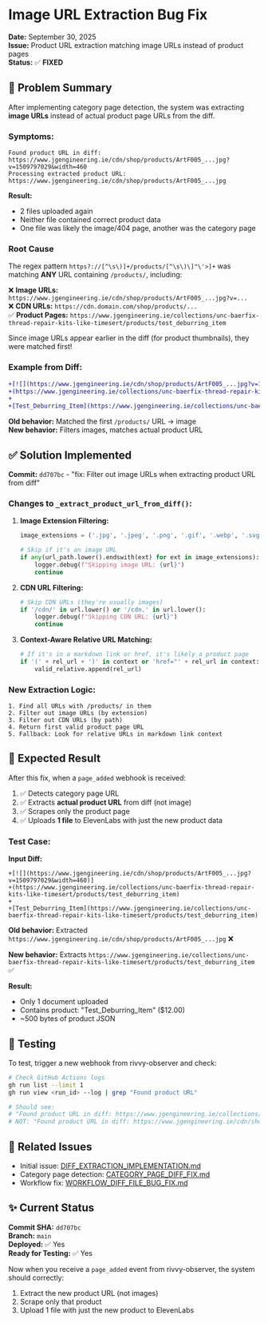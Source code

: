 # Image URL Extraction Bug Fix

**Date:** September 30, 2025  
**Issue:** Product URL extraction matching image URLs instead of product pages  
**Status:** ✅ **FIXED**

## 🔴 Problem Summary

After implementing category page detection, the system was extracting **image URLs** instead of actual product page URLs from the diff.

### Symptoms:
```
Found product URL in diff: https://www.jgengineering.ie/cdn/shop/products/ArtF005_...jpg?v=1509797029&width=460
Processing extracted product URL: https://www.jgengineering.ie/cdn/shop/products/ArtF005_...jpg
```

**Result:** 
- 2 files uploaded again
- Neither file contained correct product data
- One file was likely the image/404 page, another was the category page

### Root Cause

The regex pattern `https?://[^\s\)]+/products/[^\s\)\]"\'>]+` was matching **ANY** URL containing `/products/`, including:

❌ **Image URLs:** `https://www.jgengineering.ie/cdn/shop/products/ArtF005_...jpg?v=...`  
❌ **CDN URLs:** `https://cdn.domain.com/shop/products/...`  
✅ **Product Pages:** `https://www.jgengineering.ie/collections/unc-baerfix-thread-repair-kits-like-timesert/products/test_deburring_item`

Since image URLs appear earlier in the diff (for product thumbnails), they were matched first!

### Example from Diff:

```diff
+[![](https://www.jgengineering.ie/cdn/shop/products/ArtF005_...jpg?v=1509797029&width=460)]
+(https://www.jgengineering.ie/collections/unc-baerfix-thread-repair-kits-like-timesert/products/test_deburring_item)
+
+[Test_Deburring_Item](https://www.jgengineering.ie/collections/unc-baerfix-thread-repair-kits-like-timesert/products/test_deburring_item)
```

**Old behavior:** Matched the first `/products/` URL → image  
**New behavior:** Filters images, matches actual product URL

## ✅ Solution Implemented

**Commit:** `dd707bc` - "fix: Filter out image URLs when extracting product URL from diff"

### Changes to `_extract_product_url_from_diff()`:

1. **Image Extension Filtering:**
   ```python
   image_extensions = ('.jpg', '.jpeg', '.png', '.gif', '.webp', '.svg', '.ico')
   
   # Skip if it's an image URL
   if any(url_path.lower().endswith(ext) for ext in image_extensions):
       logger.debug(f"Skipping image URL: {url}")
       continue
   ```

2. **CDN URL Filtering:**
   ```python
   # Skip CDN URLs (they're usually images)
   if '/cdn/' in url.lower() or '/cdn.' in url.lower():
       logger.debug(f"Skipping CDN URL: {url}")
       continue
   ```

3. **Context-Aware Relative URL Matching:**
   ```python
   # If it's in a markdown link or href, it's likely a product page
   if '(' + rel_url + ')' in context or 'href="' + rel_url in context:
       valid_relative.append(rel_url)
   ```

### New Extraction Logic:

```
1. Find all URLs with /products/ in them
2. Filter out image URLs (by extension)
3. Filter out CDN URLs (by path)
4. Return first valid product page URL
5. Fallback: Look for relative URLs in markdown link context
```

## 🎯 Expected Result

After this fix, when a `page_added` webhook is received:

1. ✅ Detects category page URL
2. ✅ Extracts **actual product URL** from diff (not image)
3. ✅ Scrapes only the product page
4. ✅ Uploads **1 file** to ElevenLabs with just the new product data

### Test Case:

**Input Diff:**
```
+[![](https://www.jgengineering.ie/cdn/shop/products/ArtF005_...jpg?v=1509797029&width=460)]
+(https://www.jgengineering.ie/collections/unc-baerfix-thread-repair-kits-like-timesert/products/test_deburring_item)
+
+[Test_Deburring_Item](https://www.jgengineering.ie/collections/unc-baerfix-thread-repair-kits-like-timesert/products/test_deburring_item)
```

**Old behavior:** Extracted `https://www.jgengineering.ie/cdn/shop/products/ArtF005_...jpg` ❌

**New behavior:** Extracts `https://www.jgengineering.ie/collections/unc-baerfix-thread-repair-kits-like-timesert/products/test_deburring_item` ✅

**Result:**
- Only 1 document uploaded
- Contains product: "Test_Deburring_Item" ($12.00)
- ~500 bytes of product JSON

## 📝 Testing

To test, trigger a new webhook from rivvy-observer and check:

```bash
# Check GitHub Actions logs
gh run list --limit 1
gh run view <run_id> --log | grep "Found product URL"

# Should see:
# "Found product URL in diff: https://www.jgengineering.ie/collections/unc-baerfix-thread-repair-kits-like-timesert/products/test_deburring_item"
# NOT: "Found product URL in diff: https://www.jgengineering.ie/cdn/shop/products/ArtF005_...jpg"
```

## 🔄 Related Issues

- Initial issue: [DIFF_EXTRACTION_IMPLEMENTATION.md](DIFF_EXTRACTION_IMPLEMENTATION.md)
- Category page detection: [CATEGORY_PAGE_DIFF_FIX.md](CATEGORY_PAGE_DIFF_FIX.md)
- Workflow fix: [WORKFLOW_DIFF_FILE_BUG_FIX.md](WORKFLOW_DIFF_FILE_BUG_FIX.md)

## ✨ Current Status

**Commit SHA:** `dd707bc`  
**Branch:** `main`  
**Deployed:** ✅ Yes  
**Ready for Testing:** ✅ Yes

Now when you receive a `page_added` event from rivvy-observer, the system should correctly:
1. Extract the new product URL (not images)
2. Scrape only that product
3. Upload 1 file with just the new product to ElevenLabs
